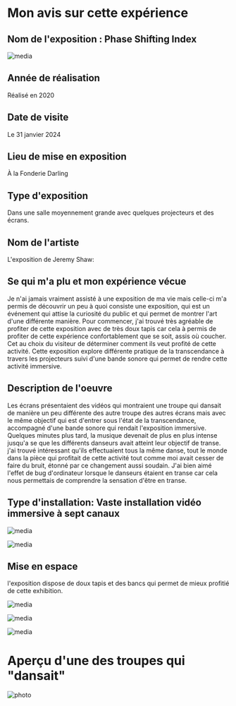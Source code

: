 # Mon avis sur cette expérience

## Nom de l'exposition : Phase Shifting Index
![media](media/photo_JF_affiche.jpg)

 


## Année de réalisation

Réalisé en 2020 


## Date de visite

 Le 31 janvier 2024 


## Lieu de mise en exposition
 
 À la Fonderie Darling 

 
 ## Type d'exposition
 
 Dans une salle moyennement grande avec quelques projecteurs et des écrans. 

 
 ## Nom de l'artiste

 L'exposition de Jeremy Shaw:

 ## Se qui m'a plu et mon expérience vécue
 
 Je n'ai jamais vraiment assisté à une 
exposition de ma vie mais celle-ci m'a permis de découvrir un peu à quoi consiste une exposition, qui est un événement qui attise la curiosité du public et qui permet de montrer l'art d'une différente manière. Pour commencer, j'ai trouvé très agréable de profiter de cette exposition avec de très doux tapis car cela à permis de profiter de cette expérience confortablement que se soit, assis où coucher. Cet au choix du visiteur de déterminer  comment ils veut profité de cette activité. Cette exposition explore  différente pratique de la transcendance à travers les projecteurs suivi d'une bande sonore qui permet de rendre cette activité immersive.

## Description de l'oeuvre

Les écrans présentaient des vidéos qui montraient une troupe qui dansait de manière un peu différente des autre troupe des autres écrans mais avec le même objectif qui est d'entrer sous l'état de la transcendance, accompagné d'une bande sonore qui rendait l'exposition immersive. Quelques minutes plus tard, la musique devenait de plus en plus intense jusqu'a se que les différents danseurs avait atteint leur objectif de transe. j'ai trouvé intéressant qu'ils effectuaient tous la même danse, tout le monde dans la pièce qui profitait de cette activité tout comme moi avait cesser de faire du bruit, étonné par ce changement aussi soudain. J'ai bien aimé l'effet de bug d'ordinateur lorsque le danseurs étaient en transe car cela nous permettais de comprendre la sensation d'être en transe.

## Type d'installation: Vaste installation vidéo immersive à sept canaux

![media](media/photo_JF_espace.jpeg)

![media](media/photo_JF_installation.JPG)

## Mise en espace

l'exposition dispose de doux tapis et des bancs qui permet de mieux profitié de cette exhibition.

![media](media/photo_JF_plan.jpeg)

![media](media/photo_JF_espace2.jpeg)

![media](media/photo_Jf_espace3.jpeg)



# Aperçu d'une des troupes qui "dansait"
![photo]()






